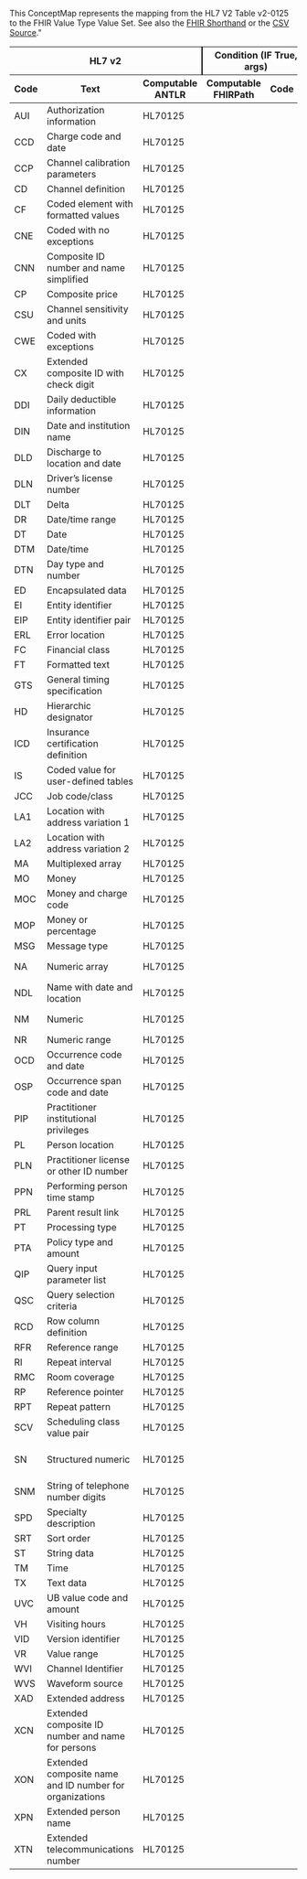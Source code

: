 
This ConceptMap represents the mapping from the HL7 V2 Table v2-0125 to the FHIR Value Type Value Set. See also the <a href='https://github.com/HL7/v2-to-fhir/blob/master/tank/ConceptMap v2-0125 to Value Type.fsh'>FHIR Shorthand</a> or the <a href='https://github.com/HL7/v2-to-fhir/blob/master/mappings/'>CSV Source</a>."
<table class='grid'><thead>
<tr><th colspan='3' style='border-right: 2px solid black;'>HL7 v2</th><th colspan='3' style='border-right: 2px solid black;'>Condition (IF True, args)</th><th colspan='4'>HL7 FHIR</th><th>Comments</th></tr>
<tr><th>Code</th><th>Text</th><th>Computable ANTLR</th><th>Computable FHIRPath</th><th>Code</th><th>&#xA0;</th><th>Display</th><th>Code System</th><th>&#xA0;</th></tr></thead>
<tbody>
<tr><td>AUI</td><td>Authorization information</td><td style='border-right: 2px'>HL70125</td><td></td><td></td><td style='border-right: 2px'></td><td></td><td></td><td></td><td></td><td></td></tr>
<tr><td>CCD</td><td>Charge code and date</td><td style='border-right: 2px'>HL70125</td><td></td><td></td><td style='border-right: 2px'></td><td></td><td></td><td></td><td></td><td></td></tr>
<tr><td>CCP</td><td>Channel calibration parameters</td><td style='border-right: 2px'>HL70125</td><td></td><td></td><td style='border-right: 2px'></td><td></td><td></td><td></td><td></td><td></td></tr>
<tr><td>CD</td><td>Channel definition</td><td style='border-right: 2px'>HL70125</td><td></td><td></td><td style='border-right: 2px'></td><td></td><td></td><td></td><td></td><td></td></tr>
<tr><td>CF</td><td>Coded element with formatted values</td><td style='border-right: 2px'>HL70125</td><td></td><td></td><td style='border-right: 2px'></td><td>valueCodeableConcept</td><td></td><td></td><td></td><td></td></tr>
<tr><td>CNE</td><td>Coded with no exceptions</td><td style='border-right: 2px'>HL70125</td><td></td><td></td><td style='border-right: 2px'></td><td>valueCodeableConcept</td><td></td><td></td><td></td><td></td></tr>
<tr><td>CNN</td><td>Composite ID number and name simplified</td><td style='border-right: 2px'>HL70125</td><td></td><td></td><td style='border-right: 2px'></td><td></td><td></td><td></td><td></td><td></td></tr>
<tr><td>CP</td><td>Composite price</td><td style='border-right: 2px'>HL70125</td><td></td><td></td><td style='border-right: 2px'></td><td></td><td></td><td></td><td></td><td></td></tr>
<tr><td>CSU</td><td>Channel sensitivity and units</td><td style='border-right: 2px'>HL70125</td><td></td><td></td><td style='border-right: 2px'></td><td></td><td></td><td></td><td></td><td></td></tr>
<tr><td>CWE</td><td>Coded with exceptions</td><td style='border-right: 2px'>HL70125</td><td></td><td></td><td style='border-right: 2px'></td><td>valueCodeableConcept</td><td></td><td></td><td></td><td></td></tr>
<tr><td>CX</td><td>Extended composite ID with check digit</td><td style='border-right: 2px'>HL70125</td><td></td><td></td><td style='border-right: 2px'></td><td></td><td></td><td></td><td></td><td></td></tr>
<tr><td>DDI</td><td>Daily deductible information</td><td style='border-right: 2px'>HL70125</td><td></td><td></td><td style='border-right: 2px'></td><td></td><td></td><td></td><td></td><td></td></tr>
<tr><td>DIN</td><td>Date and institution name</td><td style='border-right: 2px'>HL70125</td><td></td><td></td><td style='border-right: 2px'></td><td></td><td></td><td></td><td></td><td></td></tr>
<tr><td>DLD</td><td>Discharge to location and date</td><td style='border-right: 2px'>HL70125</td><td></td><td></td><td style='border-right: 2px'></td><td></td><td></td><td></td><td></td><td></td></tr>
<tr><td>DLN</td><td>Driver’s license number</td><td style='border-right: 2px'>HL70125</td><td></td><td></td><td style='border-right: 2px'></td><td></td><td></td><td></td><td></td><td></td></tr>
<tr><td>DLT</td><td>Delta</td><td style='border-right: 2px'>HL70125</td><td></td><td></td><td style='border-right: 2px'></td><td></td><td></td><td></td><td></td><td></td></tr>
<tr><td>DR</td><td>Date/time range</td><td style='border-right: 2px'>HL70125</td><td></td><td></td><td style='border-right: 2px'></td><td>valuePeriod</td><td></td><td></td><td></td><td></td></tr>
<tr><td>DT</td><td>Date</td><td style='border-right: 2px'>HL70125</td><td></td><td></td><td style='border-right: 2px'></td><td>valueDateTime</td><td></td><td></td><td></td><td></td></tr>
<tr><td>DTM</td><td>Date/time</td><td style='border-right: 2px'>HL70125</td><td></td><td></td><td style='border-right: 2px'></td><td>valueDateTime</td><td></td><td></td><td></td><td></td></tr>
<tr><td>DTN</td><td>Day type and number</td><td style='border-right: 2px'>HL70125</td><td></td><td></td><td style='border-right: 2px'></td><td></td><td></td><td></td><td></td><td></td></tr>
<tr><td>ED</td><td>Encapsulated data</td><td style='border-right: 2px'>HL70125</td><td></td><td></td><td style='border-right: 2px'></td><td></td><td></td><td></td><td></td><td></td></tr>
<tr><td>EI</td><td>Entity identifier</td><td style='border-right: 2px'>HL70125</td><td></td><td></td><td style='border-right: 2px'></td><td></td><td></td><td></td><td></td><td></td></tr>
<tr><td>EIP</td><td>Entity identifier pair</td><td style='border-right: 2px'>HL70125</td><td></td><td></td><td style='border-right: 2px'></td><td></td><td></td><td></td><td></td><td></td></tr>
<tr><td>ERL</td><td>Error location</td><td style='border-right: 2px'>HL70125</td><td></td><td></td><td style='border-right: 2px'></td><td></td><td></td><td></td><td></td><td></td></tr>
<tr><td>FC</td><td>Financial class</td><td style='border-right: 2px'>HL70125</td><td></td><td></td><td style='border-right: 2px'></td><td></td><td></td><td></td><td></td><td></td></tr>
<tr><td>FT</td><td>Formatted text</td><td style='border-right: 2px'>HL70125</td><td></td><td></td><td style='border-right: 2px'></td><td>valueString</td><td></td><td></td><td></td><td></td></tr>
<tr><td>GTS</td><td>General timing specification</td><td style='border-right: 2px'>HL70125</td><td></td><td></td><td style='border-right: 2px'></td><td></td><td></td><td></td><td></td><td></td></tr>
<tr><td>HD</td><td>Hierarchic designator</td><td style='border-right: 2px'>HL70125</td><td></td><td></td><td style='border-right: 2px'></td><td></td><td></td><td></td><td></td><td></td></tr>
<tr><td>ICD</td><td>Insurance certification definition</td><td style='border-right: 2px'>HL70125</td><td></td><td></td><td style='border-right: 2px'></td><td></td><td></td><td></td><td></td><td></td></tr>
<tr><td>IS</td><td>Coded value for user-defined tables</td><td style='border-right: 2px'>HL70125</td><td></td><td></td><td style='border-right: 2px'></td><td>valueCodeableConcept</td><td></td><td></td><td></td><td></td></tr>
<tr><td>JCC</td><td>Job code/class</td><td style='border-right: 2px'>HL70125</td><td></td><td></td><td style='border-right: 2px'></td><td></td><td></td><td></td><td></td><td></td></tr>
<tr><td>LA1</td><td>Location with address variation 1</td><td style='border-right: 2px'>HL70125</td><td></td><td></td><td style='border-right: 2px'></td><td></td><td></td><td></td><td></td><td></td></tr>
<tr><td>LA2</td><td>Location with address variation 2</td><td style='border-right: 2px'>HL70125</td><td></td><td></td><td style='border-right: 2px'></td><td></td><td></td><td></td><td></td><td></td></tr>
<tr><td>MA</td><td>Multiplexed array</td><td style='border-right: 2px'>HL70125</td><td></td><td></td><td style='border-right: 2px'></td><td></td><td></td><td></td><td></td><td></td></tr>
<tr><td>MO</td><td>Money</td><td style='border-right: 2px'>HL70125</td><td></td><td></td><td style='border-right: 2px'></td><td></td><td></td><td></td><td></td><td></td></tr>
<tr><td>MOC</td><td>Money and charge code</td><td style='border-right: 2px'>HL70125</td><td></td><td></td><td style='border-right: 2px'></td><td></td><td></td><td></td><td></td><td></td></tr>
<tr><td>MOP</td><td>Money or percentage</td><td style='border-right: 2px'>HL70125</td><td></td><td></td><td style='border-right: 2px'></td><td></td><td></td><td></td><td></td><td></td></tr>
<tr><td>MSG</td><td>Message type</td><td style='border-right: 2px'>HL70125</td><td></td><td></td><td style='border-right: 2px'></td><td></td><td></td><td></td><td></td><td></td></tr>
<tr><td>NA</td><td>Numeric array</td><td style='border-right: 2px'>HL70125</td><td></td><td></td><td style='border-right: 2px'></td><td></td><td>#ext-valueNumericArray"</td><td></td><td></td><td></td></tr>
<tr><td>NDL</td><td>Name with date and location</td><td style='border-right: 2px'>HL70125</td><td></td><td></td><td style='border-right: 2px'></td><td></td><td></td><td></td><td></td><td></td></tr>
<tr><td>NM</td><td>Numeric</td><td style='border-right: 2px'>HL70125</td><td></td><td></td><td style='border-right: 2px'></td><td>valueInteger or valueQuantity</td><td></td><td></td><td></td><td></td></tr>
<tr><td>NR</td><td>Numeric range</td><td style='border-right: 2px'>HL70125</td><td></td><td></td><td style='border-right: 2px'></td><td>valueRange</td><td></td><td></td><td></td><td></td></tr>
<tr><td>OCD</td><td>Occurrence code and date</td><td style='border-right: 2px'>HL70125</td><td></td><td></td><td style='border-right: 2px'></td><td></td><td></td><td></td><td></td><td></td></tr>
<tr><td>OSP</td><td>Occurrence span code and date</td><td style='border-right: 2px'>HL70125</td><td></td><td></td><td style='border-right: 2px'></td><td></td><td></td><td></td><td></td><td></td></tr>
<tr><td>PIP</td><td>Practitioner institutional privileges</td><td style='border-right: 2px'>HL70125</td><td></td><td></td><td style='border-right: 2px'></td><td></td><td></td><td></td><td></td><td></td></tr>
<tr><td>PL</td><td>Person location</td><td style='border-right: 2px'>HL70125</td><td></td><td></td><td style='border-right: 2px'></td><td></td><td></td><td></td><td></td><td></td></tr>
<tr><td>PLN</td><td>Practitioner license or other ID number</td><td style='border-right: 2px'>HL70125</td><td></td><td></td><td style='border-right: 2px'></td><td></td><td></td><td></td><td></td><td></td></tr>
<tr><td>PPN</td><td>Performing person time stamp</td><td style='border-right: 2px'>HL70125</td><td></td><td></td><td style='border-right: 2px'></td><td></td><td></td><td></td><td></td><td></td></tr>
<tr><td>PRL</td><td>Parent result link</td><td style='border-right: 2px'>HL70125</td><td></td><td></td><td style='border-right: 2px'></td><td></td><td></td><td></td><td></td><td></td></tr>
<tr><td>PT</td><td>Processing type</td><td style='border-right: 2px'>HL70125</td><td></td><td></td><td style='border-right: 2px'></td><td></td><td></td><td></td><td></td><td></td></tr>
<tr><td>PTA</td><td>Policy type and amount</td><td style='border-right: 2px'>HL70125</td><td></td><td></td><td style='border-right: 2px'></td><td></td><td></td><td></td><td></td><td></td></tr>
<tr><td>QIP</td><td>Query input parameter list</td><td style='border-right: 2px'>HL70125</td><td></td><td></td><td style='border-right: 2px'></td><td></td><td></td><td></td><td></td><td></td></tr>
<tr><td>QSC</td><td>Query selection criteria</td><td style='border-right: 2px'>HL70125</td><td></td><td></td><td style='border-right: 2px'></td><td></td><td></td><td></td><td></td><td></td></tr>
<tr><td>RCD</td><td>Row column definition</td><td style='border-right: 2px'>HL70125</td><td></td><td></td><td style='border-right: 2px'></td><td></td><td></td><td></td><td></td><td></td></tr>
<tr><td>RFR</td><td>Reference range</td><td style='border-right: 2px'>HL70125</td><td></td><td></td><td style='border-right: 2px'></td><td></td><td></td><td></td><td></td><td></td></tr>
<tr><td>RI</td><td>Repeat interval</td><td style='border-right: 2px'>HL70125</td><td></td><td></td><td style='border-right: 2px'></td><td></td><td></td><td></td><td></td><td></td></tr>
<tr><td>RMC</td><td>Room coverage</td><td style='border-right: 2px'>HL70125</td><td></td><td></td><td style='border-right: 2px'></td><td></td><td></td><td></td><td></td><td></td></tr>
<tr><td>RP</td><td>Reference pointer</td><td style='border-right: 2px'>HL70125</td><td></td><td></td><td style='border-right: 2px'></td><td></td><td></td><td></td><td></td><td></td></tr>
<tr><td>RPT</td><td>Repeat pattern</td><td style='border-right: 2px'>HL70125</td><td></td><td></td><td style='border-right: 2px'></td><td></td><td></td><td></td><td></td><td></td></tr>
<tr><td>SCV</td><td>Scheduling class value pair</td><td style='border-right: 2px'>HL70125</td><td></td><td></td><td style='border-right: 2px'></td><td></td><td></td><td></td><td></td><td></td></tr>
<tr><td>SN</td><td>Structured numeric</td><td style='border-right: 2px'>HL70125</td><td></td><td></td><td style='border-right: 2px'></td><td>valueInteger, valueRange or valueRatio</td><td></td><td></td><td></td><td></td></tr>
<tr><td>SNM</td><td>String of telephone number digits</td><td style='border-right: 2px'>HL70125</td><td></td><td></td><td style='border-right: 2px'></td><td></td><td></td><td></td><td></td><td></td></tr>
<tr><td>SPD</td><td>Specialty description</td><td style='border-right: 2px'>HL70125</td><td></td><td></td><td style='border-right: 2px'></td><td></td><td></td><td></td><td></td><td></td></tr>
<tr><td>SRT</td><td>Sort order</td><td style='border-right: 2px'>HL70125</td><td></td><td></td><td style='border-right: 2px'></td><td></td><td></td><td></td><td></td><td></td></tr>
<tr><td>ST</td><td>String data</td><td style='border-right: 2px'>HL70125</td><td></td><td></td><td style='border-right: 2px'></td><td>valueString</td><td></td><td></td><td></td><td></td></tr>
<tr><td>TM</td><td>Time</td><td style='border-right: 2px'>HL70125</td><td></td><td></td><td style='border-right: 2px'></td><td>valueTime</td><td></td><td></td><td></td><td></td></tr>
<tr><td>TX</td><td>Text data</td><td style='border-right: 2px'>HL70125</td><td></td><td></td><td style='border-right: 2px'></td><td>valueString</td><td></td><td></td><td></td><td></td></tr>
<tr><td>UVC</td><td>UB value code and amount</td><td style='border-right: 2px'>HL70125</td><td></td><td></td><td style='border-right: 2px'></td><td></td><td></td><td></td><td></td><td></td></tr>
<tr><td>VH</td><td>Visiting hours</td><td style='border-right: 2px'>HL70125</td><td></td><td></td><td style='border-right: 2px'></td><td></td><td></td><td></td><td></td><td></td></tr>
<tr><td>VID</td><td>Version identifier</td><td style='border-right: 2px'>HL70125</td><td></td><td></td><td style='border-right: 2px'></td><td></td><td></td><td></td><td></td><td></td></tr>
<tr><td>VR</td><td>Value range</td><td style='border-right: 2px'>HL70125</td><td></td><td></td><td style='border-right: 2px'></td><td>valueRange</td><td></td><td></td><td></td><td></td></tr>
<tr><td>WVI</td><td>Channel Identifier</td><td style='border-right: 2px'>HL70125</td><td></td><td></td><td style='border-right: 2px'></td><td></td><td></td><td></td><td></td><td></td></tr>
<tr><td>WVS</td><td>Waveform source</td><td style='border-right: 2px'>HL70125</td><td></td><td></td><td style='border-right: 2px'></td><td></td><td></td><td></td><td></td><td></td></tr>
<tr><td>XAD</td><td>Extended address</td><td style='border-right: 2px'>HL70125</td><td></td><td></td><td style='border-right: 2px'></td><td></td><td></td><td></td><td></td><td></td></tr>
<tr><td>XCN</td><td>Extended composite ID number and name for persons</td><td style='border-right: 2px'>HL70125</td><td></td><td></td><td style='border-right: 2px'></td><td></td><td></td><td></td><td></td><td></td></tr>
<tr><td>XON</td><td>Extended composite name and ID number for organizations</td><td style='border-right: 2px'>HL70125</td><td></td><td></td><td style='border-right: 2px'></td><td></td><td></td><td></td><td></td><td></td></tr>
<tr><td>XPN</td><td>Extended person name</td><td style='border-right: 2px'>HL70125</td><td></td><td></td><td style='border-right: 2px'></td><td></td><td></td><td></td><td></td><td></td></tr>
<tr><td>XTN</td><td>Extended telecommunications number</td><td style='border-right: 2px'>HL70125</td><td></td><td></td><td style='border-right: 2px'></td><td></td><td></td><td></td><td></td><td></td></tr>
</tbody></table>
